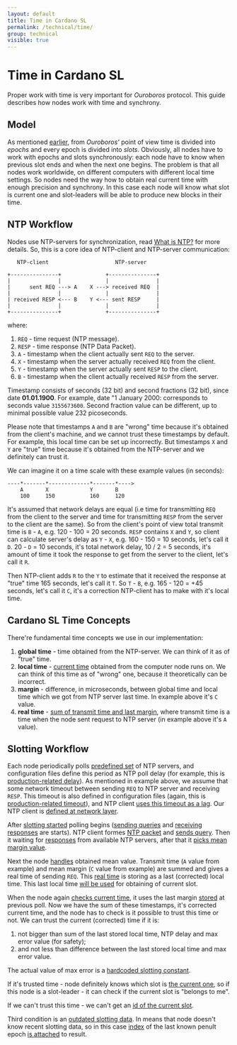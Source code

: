 ```yaml
---
layout: default
title: Time in Cardano SL
permalink: /technical/time/
group: technical
visible: true
---
```

[//]: # (Reviewed at e1d0f9fb37a3f1378341716916f0321fb55698df)

# Time in Cardano SL

Proper work with time is very important for _Ouroboros_ protocol. This guide describes how nodes work with time and synchrony.

## Model

As mentioned [earlier](/technical/#high-level-overview), from _Ouroboros'_ point of view time is divided into _epochs_ and every epoch is divided into _slots_. Obviously, all nodes have to work with epochs and slots synchronously: each node have to know when previous slot ends and when the next one begins. The problem is that all nodes work worldwide, on different computers with different local time settings. So nodes need the way how to obtain real current time with enough precision and synchrony. In this case each node will know what slot is current one and slot-leaders will be able to produce new blocks in their time.

## NTP Workflow

Nodes use NTP-servers for synchronization, read [What is NTP?](http://www.ntp.org/ntpfaq/NTP-s-def.htm) for more details. So, this is a core idea of NTP-client and NTP-server communication:

~~~
   NTP-client                     NTP-server

+---------------+              +---------------+
|               |              |               |
|      sent REQ ---> A    X ---> received REQ  |
|               |              |               |
| received RESP <--- B    Y <--- sent RESP     |
|               |              |               |
+---------------+              +---------------+
~~~

where:

1. `REQ` - time request (NTP message).
2. `RESP` - time response (NTP Data Packet).
3. `A` - timestamp when the client actually sent `REQ` to the server.
4. `X` - timestamp when the server actually received `REQ` from the client.
5. `Y` - timestamp when the server actually sent `RESP` to the client.
6. `B` - timestamp when the client actually received `RESP` from the server.

Timestamp consists of seconds (32 bit) and second fractions (32 bit), since date **01.01.1900**.
For example, date "1 January 2000: corresponds to seconds value `3155673600`. Second fraction value 
can be different, up to minimal possible value 232 picoseconds.

Please note that timestamps `A` and `B` are "wrong" time because it's obtained from the client's machine, and we cannot trust these timestamps by default. For example, this local time can be set up incorrectly. But timestamps `X` and `Y` are "true" time because it's obtained from the NTP-server and we definitely can trust it.

We can imagine it on a time scale with these example values (in seconds):

~~~
----*-------*-------------*-------*---->
    A       X             Y       B
    100     150           160     120
~~~

It's assumed that network delays are equal (i.e time for transmitting `REQ` from the client to the server and time for transmitting `RESP` from the server to the client are the same). So from the client's point of view total transmit time is `B` - `A`, e.g. 120 - 100 = 20 seconds. `RESP` contains `X` and `Y`, so client can calculate server's delay as `Y` - `X`, e.g. 160 - 150 = 10 seconds, let's call it `D`. 20 - `D` = 10 seconds, it's total network delay, 10 / 2 = 5 seconds, it's amount of time it took the response to get from the server to the client, let's call it `R`.

Then NTP-client adds `R` to the `Y` to estimate that it received the response at "true" time 165 seconds, let's call it `T`. So `T` - `B`, e.g. 165 - 120 = +45 seconds, let's call it `C`, it's a correction NTP-client has to make with it's local time.

## Cardano SL Time Concepts

There're fundamental time concepts we use in our implementation:

1. **global time** - time obtained from the NTP-server. We can think of it as of "true" time.
2. **local time** - [current time](https://github.com/input-output-hk/cardano-sl/blob/f754d7a48294d7c434d401af12075dbe3fa4a7a9/infra/Pos/Slotting/Ntp.hs#L294) obtained from the computer node runs on. We can think of this time as of "wrong" one, because it theoretically can be incorrect.
3. **margin** - difference, in microseconds, between global time and local time which we got from NTP server last time. In example above it's `C` value.
4. **real time** - [sum of transmit time and last margin](https://github.com/input-output-hk/cardano-sl/blob/f754d7a48294d7c434d401af12075dbe3fa4a7a9/infra/Pos/Slotting/Ntp.hs#L324), where transmit time is a time when the node sent request to NTP server (in example above it's `A` value).

## Slotting Workflow

Each node periodically polls [predefined set](https://github.com/input-output-hk/cardano-sl/blob/f754d7a48294d7c434d401af12075dbe3fa4a7a9/infra/Pos/Slotting/Ntp.hs#L333) of NTP servers, and configuration files define this period as NTP poll delay (for example, this is [production-related delay](https://github.com/input-output-hk/cardano-sl/blob/f754d7a48294d7c434d401af12075dbe3fa4a7a9/core/constants-prod.yaml#L49)). As mentioned in example above, we assume that some network timeout between sending `REQ` to NTP server and receiving `RESP`. This timeout is also defined in configuration files (again, this is [production-related timeout](https://github.com/input-output-hk/cardano-sl/blob/f754d7a48294d7c434d401af12075dbe3fa4a7a9/core/constants-prod.yaml#L48)), and NTP client [uses this timeout as a lag](https://github.com/serokell/time-warp-nt/blob/18a17e2f86341c272a5cabd9b767b8f5277dc793/src/NTP/Client.hs#L171). Our NTP client is [defined at network layer](https://github.com/serokell/time-warp-nt/blob/18a17e2f86341c272a5cabd9b767b8f5277dc793/src/NTP/Client.hs#L263).

After [slotting started](https://github.com/input-output-hk/cardano-sl/blob/f754d7a48294d7c434d401af12075dbe3fa4a7a9/infra/Pos/Slotting/Ntp.hs#L306) polling begins ([sending queries](https://github.com/serokell/time-warp-nt/blob/18a17e2f86341c272a5cabd9b767b8f5277dc793/src/NTP/Client.hs#L161) and [receiving responses](https://github.com/serokell/time-warp-nt/blob/18a17e2f86341c272a5cabd9b767b8f5277dc793/src/NTP/Client.hs#L235) are starts). NTP client formes [NTP packet](https://github.com/serokell/time-warp-nt/blob/18a17e2f86341c272a5cabd9b767b8f5277dc793/src/NTP/Packet.hs#L74) and [sends query](https://github.com/serokell/time-warp-nt/blob/18a17e2f86341c272a5cabd9b767b8f5277dc793/src/NTP/Client.hs#L155). Then it waiting for [responses](https://github.com/serokell/time-warp-nt/blob/18a17e2f86341c272a5cabd9b767b8f5277dc793/src/NTP/Client.hs#L174) from available NTP servers, after that it [picks mean margin value](https://github.com/input-output-hk/cardano-sl/blob/f754d7a48294d7c434d401af12075dbe3fa4a7a9/infra/Pos/Slotting/Ntp.hs#L347).

Next the node [handles](https://github.com/input-output-hk/cardano-sl/blob/f754d7a48294d7c434d401af12075dbe3fa4a7a9/infra/Pos/Slotting/Ntp.hs#L319) obtained mean value. Transmit time (`A` value from example) and mean margin (`C` value from example) are summed and gives a real time of sending `REQ`. This [real time](https://github.com/input-output-hk/cardano-sl/blob/f754d7a48294d7c434d401af12075dbe3fa4a7a9/infra/Pos/Slotting/Ntp.hs#L324) is storing as a last (corrected) local time. This last local time [will be used](https://github.com/input-output-hk/cardano-sl/blob/f754d7a48294d7c434d401af12075dbe3fa4a7a9/infra/Pos/Slotting/Ntp.hs#L214) for obtaining of current slot.

When the node again [checks current time](https://github.com/input-output-hk/cardano-sl/blob/f754d7a48294d7c434d401af12075dbe3fa4a7a9/infra/Pos/Slotting/Ntp.hs#L213), it uses the last margin [stored](https://github.com/input-output-hk/cardano-sl/blob/f754d7a48294d7c434d401af12075dbe3fa4a7a9/infra/Pos/Slotting/Ntp.hs#L325) at previous poll. Now we have the sum of these timestamps, it's corrected current time, and the node has to check is it possible to trust this time or not. We can trust the current (corrected) time if it is:

1. not bigger than sum of the last stored local time, NTP delay and max error value (for safety);
2. and not less than difference between the last stored local time and max error value.

The actual value of max error is a [hardcoded slotting constant](https://github.com/input-output-hk/cardano-sl/blob/189390a732ca6f6fb0d83fd9dcdc76145d6d6209/infra/Pos/Slotting/Constants.hs#L19).

If it's trusted time - node definitely knows which slot is [the current one](https://github.com/input-output-hk/cardano-sl/blob/f754d7a48294d7c434d401af12075dbe3fa4a7a9/infra/Pos/Slotting/Ntp.hs#L170), so if this node is a slot-leader - it can check if the current slot is "belongs to me".

If we can't trust this time - we can't get an [id of the current slot](https://github.com/input-output-hk/cardano-sl/blob/f754d7a48294d7c434d401af12075dbe3fa4a7a9/infra/Pos/Slotting/Ntp.hs#L186).

Third condition is an [outdated slotting data](https://github.com/input-output-hk/cardano-sl/blob/f754d7a48294d7c434d401af12075dbe3fa4a7a9/infra/Pos/Slotting/Ntp.hs#L167). In means that node doesn't know recent slotting data, so in this case [index](https://github.com/input-output-hk/cardano-sl/blob/f754d7a48294d7c434d401af12075dbe3fa4a7a9/infra/Pos/Slotting/Types.hs#L29) of the last known penult epoch [is attached](https://github.com/input-output-hk/cardano-sl/blob/f754d7a48294d7c434d401af12075dbe3fa4a7a9/infra/Pos/Slotting/Ntp.hs#L220) to result.
